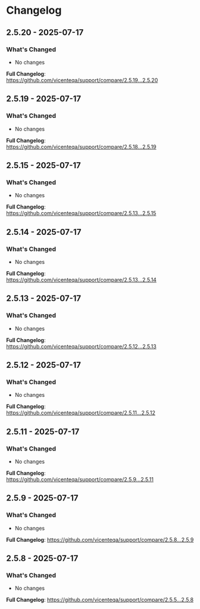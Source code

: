 # Changelog

## 2.5.20 - 2025-07-17

### What's Changed

* No changes

**Full Changelog**: https://github.com/vicenteqa/support/compare/2.5.19...2.5.20

## 2.5.19 - 2025-07-17

### What's Changed

* No changes

**Full Changelog**: https://github.com/vicenteqa/support/compare/2.5.18...2.5.19

## 2.5.15 - 2025-07-17

### What's Changed

* No changes

**Full Changelog**: https://github.com/vicenteqa/support/compare/2.5.13...2.5.15

## 2.5.14 - 2025-07-17

### What's Changed

* No changes

**Full Changelog**: https://github.com/vicenteqa/support/compare/2.5.13...2.5.14

## 2.5.13 - 2025-07-17

### What's Changed

* No changes

**Full Changelog**: https://github.com/vicenteqa/support/compare/2.5.12...2.5.13

## 2.5.12 - 2025-07-17

### What's Changed

* No changes

**Full Changelog**: https://github.com/vicenteqa/support/compare/2.5.11...2.5.12

## 2.5.11 - 2025-07-17

### What's Changed

* No changes

**Full Changelog**: https://github.com/vicenteqa/support/compare/2.5.9...2.5.11

## 2.5.9 - 2025-07-17

### What's Changed

* No changes

**Full Changelog**: https://github.com/vicenteqa/support/compare/2.5.8...2.5.9

## 2.5.8 - 2025-07-17

### What's Changed

* No changes

**Full Changelog**: https://github.com/vicenteqa/support/compare/2.5.5...2.5.8
